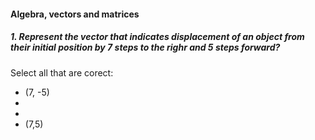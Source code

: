 #### Algebra, vectors and matrices 

##### 1. Represent the vector that indicates displacement of an object from their initial position by 7 steps to the righr and 5 steps forward?

Select all that are corect:

- (7, -5)
-
- 
- (7,5)
